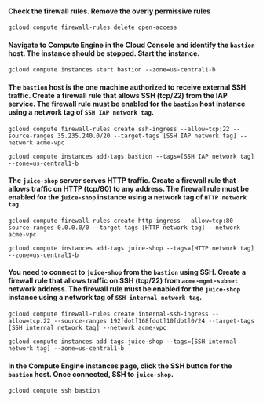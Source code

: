 #### Check the firewall rules. Remove the overly permissive rules
``` shell
gcloud compute firewall-rules delete open-access
```

#### Navigate to Compute Engine in the Cloud Console and identify the `bastion` host. The instance should be stopped. Start the instance.
``` shell
gcloud compute instances start bastion --zone=us-central1-b
```

#### The `bastion` host is the one machine authorized to receive external SSH traffic. Create a firewall rule that allows SSH (tcp/22) from the IAP service. The firewall rule must be enabled for the `bastion` host instance using a network tag of `SSH IAP network tag`.

``` shell
gcloud compute firewall-rules create ssh-ingress --allow=tcp:22 --source-ranges 35.235.240.0/20 --target-tags [SSH IAP network tag] --network acme-vpc

gcloud compute instances add-tags bastion --tags=[SSH IAP network tag] --zone=us-central1-b
```

#### The `juice-shop` server serves HTTP traffic. Create a firewall rule that allows traffic on HTTP (tcp/80) to any address. The firewall rule must be enabled for the `juice-shop` instance using a network tag of `HTTP network tag`

``` shell
gcloud compute firewall-rules create http-ingress --allow=tcp:80 --source-ranges 0.0.0.0/0 --target-tags [HTTP network tag] --network acme-vpc

gcloud compute instances add-tags juice-shop --tags=[HTTP network tag] --zone=us-central1-b

```

#### You need to connect to `juice-shop` from the `bastion` using SSH. Create a firewall rule that allows traffic on SSH (tcp/22) from `acme-mgmt-subnet` network address. The firewall rule must be enabled for the `juice-shop` instance using a network tag of `SSH internal network tag`.

``` shell
gcloud compute firewall-rules create internal-ssh-ingress --allow=tcp:22 --source-ranges 192[dot]168[dot]10[dot]0/24 --target-tags [SSH internal network tag] --network acme-vpc

gcloud compute instances add-tags juice-shop --tags=[SSH internal network tag] --zone=us-central1-b

```

#### In the Compute Engine instances page, click the SSH button for the `bastion` host. Once connected, SSH to `juice-shop`.

``` shell
gcloud compute ssh bastion
```
